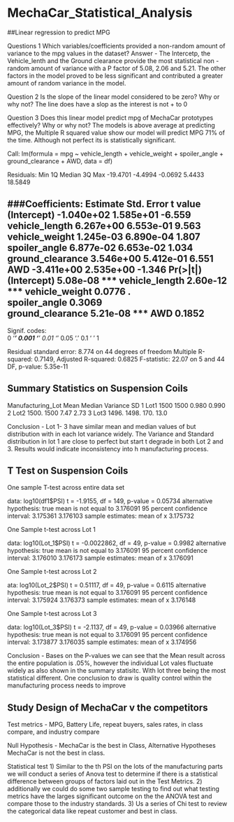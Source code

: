 # MechaCar_Statistical_Analysis

##Linear regression to predict MPG

Questions 1 Which variables/coefficients provided a non-random amount of variance to the mpg values in the dataset? Answer - The Intercetp, the Vehicle_lenth and the Ground clearance  provide the most statistical non -random amount of variance with a P factor of 5.08, 2.06 and 5.21. The other factors in the model proved to be less significant and contributed a greater amount of random variance in the model. 

Question 2 Is the slope of the linear model considered to be zero? Why or why not? The line does have a slop as the interest is not + to 0 

Question 3 Does this linear model predict mpg of MechaCar prototypes effectively? Why or why not? The models is above average at predicting MPG, the Multiple R squared value show our model will predict MPG 71% of the time. Although not perfect its is statistically significant. 

Call:
lm(formula = mpg ~ vehicle_length + vehicle_weight + spoiler_angle + 
    ground_clearance + AWD, data = df)

Residuals:
     Min       1Q   Median       3Q      Max 
-19.4701  -4.4994  -0.0692   5.4433  18.5849 

###Coefficients:
                   Estimate Std. Error t value
(Intercept)      -1.040e+02  1.585e+01  -6.559
vehicle_length    6.267e+00  6.553e-01   9.563
vehicle_weight    1.245e-03  6.890e-04   1.807
spoiler_angle     6.877e-02  6.653e-02   1.034
ground_clearance  3.546e+00  5.412e-01   6.551
AWD              -3.411e+00  2.535e+00  -1.346
                 Pr(>|t|)    
(Intercept)      5.08e-08 ***
vehicle_length   2.60e-12 ***
vehicle_weight     0.0776 .  
spoiler_angle      0.3069    
ground_clearance 5.21e-08 ***
AWD                0.1852    
---
Signif. codes:  
0 ‘***’ 0.001 ‘**’ 0.01 ‘*’ 0.05 ‘.’ 0.1 ‘ ’ 1

Residual standard error: 8.774 on 44 degrees of freedom
Multiple R-squared:  0.7149,	Adjusted R-squared:  0.6825 
F-statistic: 22.07 on 5 and 44 DF,  p-value: 5.35e-11

## Summary Statistics on Suspension Coils 


 Manufacturing_Lot  Mean Median Variance     SD1 Lot1              1500   1500     0.980  0.9902 Lot2              1500.  1500     7.47   2.73 3 Lot3              1496.  1498.  170.    13.0  


Conclusion - Lot 1- 3 have similar mean and median values of but distribution with in each lot variance widely.  The Variance and Standard distribution in lot 1 are close to perfect but start t degrade in both Lot 2 and 3. Results would indicate inconsistency into h manufacturing process. 


## T Test on Suspension Coils 

One sample T-test across entire data set data:  log10(df1$PSI)t = -1.9155, df = 149, p-value = 0.05734alternative hypothesis: true mean is not equal to 3.17609195 percent confidence interval: 3.175361 3.176103sample estimates:mean of x  3.175732 

One Sample t-test across Lot 1 

data:  log10(Lot_1$PSI)t = -0.0022862, df = 49, p-value = 0.9982alternative hypothesis: true mean is not equal to 3.17609195 percent confidence interval: 3.176010 3.176173sample estimates:mean of x  3.176091 

One Sample t-test across Lot 2 

ata:  log10(Lot_2$PSI)t = 0.51117, df = 49, p-value = 0.6115alternative hypothesis: true mean is not equal to 3.17609195 percent confidence interval: 3.175924 3.176373sample estimates:mean of x  3.176148 

One Sample t-test across Lot 3

data:  log10(Lot_3$PSI)t = -2.1137, df = 49, p-value = 0.03966alternative hypothesis: true mean is not equal to 3.17609195 percent confidence interval: 3.173877 3.176035sample estimates:mean of x  3.174956 

Conclusion - Bases on the P-values we can see that the Mean result across the entire population is .05%, however the individual Lot vales fluctuate widely as also shown in the summary statisitc. With lot three being the most statistical different.  One conclusion to draw is quality control within the manufacturing process needs to improve   

## Study Design of MechaCar v the competitors 

Test metrics - MPG, Battery Life, repeat buyers, sales rates,  in class compare, and industry compare

Null Hypothesis - MechaCar is the best in Class, Alternative Hypotheses MechaCar is not the best in class.   

Statistical test 
	1) Similar to the th PSI on the lots  of the manufacturing parts we will conduct a series of Anova test to determine if there is a statistical difference between groups of factors laid out in the Test Metrics. 
	2) additionally we could do some two sample testing to find out what testing metrics have the larges significant outcome on the the ANOVA test and compare those to the industry standards. 
	3) Us a series of Chi test to review the categorical data like repeat customer and best in class. 




